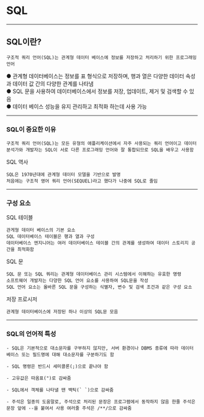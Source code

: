 # SQL
---
## SQL이란?
```
구조적 쿼리 언어(SQL)는 관계형 데이터 베이스에 정보를 저장하고 처리하기 위한 프로그래밍 언어
```
● 관계형 데이터베이스는 정보를 표 형식으로 저장하며, 행과 열은 다양한 데이터 속성과 데이터 값 간의 다양한 관계를 나타냄   
● SQL 문을 사용하여 데이터베이스에서 정보를 저장, 업데이트, 제거 및 검색할 수 있음   
● 데이터 베이스 성능을 유지 관리하고 최적화 하는데 사용 가능

---
### SQL이 중요한 이유
```
구조적 쿼리 언어(SQL)는 모든 유형의 애플리케이션에서 자주 사용되는 쿼리 언어이고 데이터 
분석가와 개발자는 SQL이 서로 다른 프로그래밍 언어와 잘 통합되므로 SQL을 배우고 사용함
```
SQL 역사
```
SQL은 1970년대에 관계형 데이터 모델을 기반으로 발명
처음에는 구조적 영어 쿼리 언어(SEQUEL)라고 했다가 나중에 SQL로 줄임
```
---
### 구성 요소
SQL 테이블
```
관게형 데이터 베이스의 기본 요소
SQL 데이터베이스 테이블은 행과 열과 구성
데이터베이스 엔지니어는 여러 데이터베이스 테이블 간의 관계를 생성하여 데이터 스토리지 공간을 최적화함
```
SQL 문
```
SQL 문 또는 SQL 쿼리는 관계형 데이터베이스 관리 시스템에서 이해하는 유효한 명령 
소프트웨어 개발자는 다양한 SQL 언어 요소를 사용하여 SQL문을 작성 
SQL 언어 요소는 올바른 SQL 문을 구성하는 식별자, 변수 및 검색 조건과 같은 구성 요소
```
저장 프로시저
```
관계형 데이터베이스에 저장된 하나 이상의 SQL문 모음
```
---
### SQL의 언어적 특성
```
- SQL은 기본적으로 대소문자를 구부하지 않지만, 서버 환경이나 DBMS 종류에 따라 데이터 베이스 또는 필드명에 대해 대소문자를 구분하기도 함

- SQL 명령은 반드시 세미콜론(;)으로 끝나야 함

- 고유값은 따옴표(")로 감싸줌

- SQL에서 객체를 나타낼 땐 백틱(` `)으로 감싸줌

- 주석은 일종의 도움말로, 주석으로 처리된 문장은 프로그램에서 동작하지 않음 한줄 주석은 문장 앞에 --을 붙여서 사용 여러줄 주석은 /**/으로 감싸줌 
```
